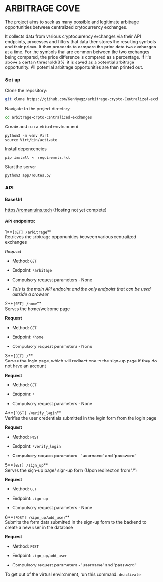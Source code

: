 # ARBITRAGE COVE

The project aims to seek as many possible and legitimate arbitrage opportunities between centralized crytocurrency exchanges.

It collects data from various cryptocurrency exchanges via their API endpoints, processes and filters that data then stores the resulting symbols and their prices. It then proceeds to compare the price data two exchanges at a time. For the symbols that are common between the two exchanges being compared, the price difference is compared as a percentage. If it's above a certain threshold(3%) it is saved as a potential arbitrage opportunity. All potential arbitrage opportunities are then printed out.

### Set up
Clone the repository:
```bash
git clone https://github.com/KenNyagz/arbitrage-crypto-Centralized-exchanges.git
```

Navigate to the project directory
```bash
cd arbitrage-crpto-Centralized-exchanges
```
Create and run a virtual environment
```
python3 -m venv Virt
source Virt/bin/activate
```
Install dependencies
```
pip install -r requiremnts.txt
```

Start the server
```
python3 app/routes.py
```

### API
#### Base Url
https://romanruins.tech (Hosting not yet complete)

#### API endpoints:
1**`[GET] /arbitrage`**  
 Retrieves the arbitrage opportunities between various centralized exchanges

*Request*
- Method: `GET`
- Endpoint: `/arbitage`

- Compulsory request parameters - None

- *This is the main API endpoint and the only endpoint that can be used outside a browser*


2**`[GET] /home`**  
 Serves the home/welcome page

**Request**
- Method: `GET`
- Endpoint: `/home`

- Compulsory request parameters - None


3**`[GET] /`**  
 Serves the login page, which will redirect one to the sign-up page if they do not have an account

**Request**
- Method: `GET`
- Endpoint: `/`

- Compulsory request parameters - None


4**`[POST] /verify_login`**  
 Verifies the user credentials submitted in the login form from the login page

**Request**
- Method: `POST`
- Endpoint: `/verify_login`

- Compulsory request parameters - 'username' and 'password'

5**`[GET] /sign_up`**  
Serves the sign-up page/ sign-up form (Upon redirection from '/')

**Request**
- Method: `GET`
- Endpoint: `sign-up`

- Compulsory request parameters - None

6**`[POST] /sign_up/add_user`**  
Submits the form data submitted in the sign-up form to the backend to create a new user in the database

**Request**
- Method: `POST`
- Endpoint: `sign_up/add_user`

- Compulsory request parameters - 'username' and 'password'

To get out of the virtual environment, run this command: `deactivate`

<!--Fun fact: you can force a line break by adding two spaces at the end of the line you intend to not be conjoined with the next -->
